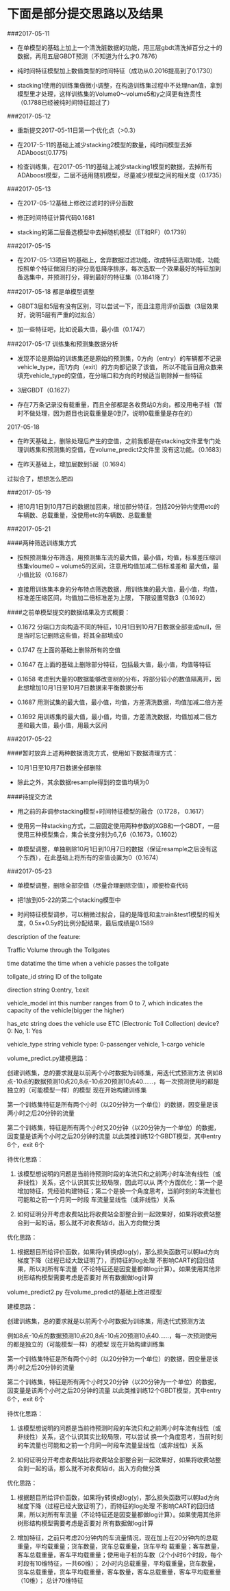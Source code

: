 
# 下面是部分提交思路以及结果

###2017-05-11

- 在单模型的基础上加上一个清洗脏数据的功能，用三层gbdt清洗掉百分之十的数据，再用五层GBDT预测（不知道为什么才0.7876）

- 纯时间特征模型加上数值类型的时间特征（成功从0.2016提高到了0.1730）

- stacking1使用的训练集做微小调整，在构造训练集过程中不处理nan值，拿到模型里才处理，这样训练集的Volume0～volume5和y之间更有连贯性（0.1788已经被纯时间特征超过了）


###2017-05-12

- 重新提交2017-05-11日第一个优化点（>0.3）

- 在2017-5-11的基础上减少stacking2模型的数量，纯时间模型去掉ADAboost(0.1775)

- 检查训练集，在2017-05-11的基础上减少stacking1模型的数据，去掉所有ADAboost模型，二层不适用随机模型，尽量减少模型之间的相关度（0.1735）

###2017-05-13

- 在2017-05-12基础上修改过滤时的评分函数

- 修正时间特征计算代码0.1681

- stacking的第二层备选模型中去掉随机模型（ET和RF）(0.1739)

###2017-05-15

- 在2017-05-13项目1的基础上，舍弃数据过滤功能，改成特征选取功能，功能按照单个特征做回归的评分高低降序排序，每次选取一个效果最好的特征加到备选集中，并预测打分，得到最好的特征集（0.1841降了）

###2017-05-18 都是单模型调整

- GBDT3层和5层有没有区别，可以尝试一下，而且注意用评价函数（3层效果好，说明5层有严重的过拟合）

- 加一些特征吧，比如说最大值，最小值（0.1747）

###2017-05-17 训练集和预测集数据分析

- 发现不论是原始的训练集还是原始的预测集，0方向（entry）的车辆都不记录vehicle_type，而1方向（exit）的方向都记录了该值，
所以不能盲目用众数来填充vehicle_type的空值，在分端口和方向的时候适当剔除掉一些特征

- 3层GBDT（0.1627）

- 存在7万条记录没有载重量，而且全部都是各收费站0方向，都没用电子桩（暂时不做处理，因为题目也说载重量是0到7，说明0载重量是存在的）

2017-05-18

- 在昨天基础上，删除处理后产生的空值，之前我都是在stacking文件里专门处理训练集和预测集的空值，在volume_predict2文件里
没有这功能。（0.1683）

- 在昨天基础上，增加层数到5层（0.1694）

过拟合了，想想怎么肥四

###2017-05-19

- 把10月1日到10月7日的数据加回来，增加部分特征，包括20分钟内使用etc的车辆数、总载重量，没使用etc的车辆数、总载重量

###2017-05-21

####两种筛选训练集方式

- 按照预测集分布筛选，用预测集车流的最大值，最小值，均值，标准差压缩训练集vloume0 ~ volume5的区间，注意用均值加减二倍标准差和
   最大值，最小值比较（0.1687）

- 直接用训练集本身的分布特点筛选数据，用训练集的最大值，最小值，均值，标准差压缩区间，均值加二倍标准差为上限，
   下限设置常数3（0.1692）

####之前单模型提交的数据结果及方式概要：

- 0.1672 分端口方向构造不同的特征，10月1日到10月7日数据全部变成null，但是当时忘记删除这些值，将其全部填成0

- 0.1747 在上面的基础上删除所有的空值

- 0.1647 在上面的基础上删除部分特征，包括最大值，最小值，均值等特征

- 0.1658 考虑到大量的0数据能够改变树的分布，将部分较小的数值隔离开，因此想增加10月1日至10月7日数据来平衡数据分布

- 0.1687 用测试集的最大值，最小值，均值，方差清洗数据，均值加减二倍方差

- 0.1692 用训练集的最大值，最小值，均值，方差清洗数据，均值加减二倍方差和最大值，最小值，用最大区间


###2017-05-22

####暂时放弃上述两种数据清洗方式，使用如下数据清理方式：

- 10月1日至10月7日数据全部删除

- 除此之外，其余数据resample得到的空值均填为0

####待提交方法

- 用之前的非调参stacking模型+时间特征模型的融合（0.1728， 0.1617）

- 使用另一种stacking方式，二层固定使用两种参数的XGB和一个GBDT，一层使用三种模型集合，集合长度分别为6,7,6（0.1673，0.1602）

- 单模型调整，单独剔除10月1日到10月7日的数据（保证resample之后没有这个东西），在此基础上将所有的空值设置为0（0.1674）

###2017-05-23

- 单模型调整，删除全部空值（尽量合理删除空值），顺便检查代码

- 把1放到05-22的第二个stacking模型中

- 时间特征模型调参，可以稍微过拟合，目的是降低和主train&test1模型的相关度，0.5x+0.5y的比例分配结果，最后成绩是0.1589

description of the feature:

Traffic Volume through the Tollgates

time           datatime        the time when a vehicle passes the tollgate

tollgate_id    string          ID of the tollgate

direction      string           0:entry, 1:exit

vehicle_model  int             this number ranges from 0 to 7, which indicates the capacity of the vehicle(bigger the higher)

has_etc        string          does the vehicle use ETC (Electronic Toll Collection) device? 0: No, 1: Yes

vehicle_type   string          vehicle type: 0-passenger vehicle, 1-cargo vehicle

volume_predict.py建模思路：

创建训练集，总的要求就是以前两个小时数据为训练集，用迭代式预测方法
例如8点-10点的数据预测10点20,8点-10点20预测10点40……，每一次预测使用的都是独立的（可能模型一样）的模型
现在开始构建训练集

第一个训练集特征是所有两个小时（以20分钟为一个单位）的数据，因变量是该两小时之后20分钟的流量

第二个训练集，特征是所有两个小时又20分钟（以20分钟为一个单位）的数据，因变量是该两个小时之后20分钟的流量
以此类推训练12个GBDT模型，其中entry 6个，exit 6个

待优化思路：
1. 该模型想说明的问题是当前待预测时段的车流只和之前两小时车流有线性（或非线性）关系，这个认识其实比较局限，因此可以从
   两个方面优化：第一个是增加特征，凭经验构建特征；第二个是换一个角度思考，当前时刻的车流量也可能和之前一个月同一时段
   车流量呈线性（或非线性）关系

2. 如何证明分开考虑收费站比将收费站全部整合到一起效果好，如果将收费站整合到一起的话，那么就不对收费站id，出入方向做分类

优化思路：
1. 根据题目所给评价函数，如果将y转换成log(y)，那么损失函数可以朝lad方向梯度下降（过程已经大致证明了），而特征的log处理
   不影响CART的回归结果，所以对所有车流量（不论特征还是因变量都做log计算）。如果使用其他非树形结构模型需要考虑是否要对
   所有数据做log计算
   
volume_predict2.py
在volume_predict的基础上改进模型

建模思路：

创建训练集，总的要求就是以前两个小时数据为训练集，用迭代式预测方法

例如8点-10点的数据预测10点20,8点-10点20预测10点40……，每一次预测使用的都是独立的（可能模型一样）的模型
现在开始构建训练集

第一个训练集特征是所有两个小时（以20分钟为一个单位）的数据，因变量是该两小时之后20分钟的流量

第二个训练集，特征是所有两个小时又20分钟（以20分钟为一个单位）的数据，因变量是该两个小时之后20分钟的流量
以此类推训练12个GBDT模型，其中entry 6个，exit 6个

待优化思路：
1. 该模型想说明的问题是当前待预测时段的车流只和之前两小时车流有线性（或非线性）关系，这个认识其实比较局限，可以尝试
   换一个角度思考，当前时刻的车流量也可能和之前一个月同一时段车流量呈线性（或非线性）关系

2. 如何证明分开考虑收费站比将收费站全部整合到一起效果好，如果将收费站整合到一起的话，那么就不对收费站id，出入方向做分类

优化思路：
1. 根据题目所给评价函数，如果将y转换成log(y)，那么损失函数可以朝lad方向梯度下降（过程已经大致证明了），而特征的log处理
   不影响CART的回归结果，所以对所有车流量（不论特征还是因变量都做log计算）。如果使用其他非树形结构模型需要考虑是否要对
   所有数据做log计算

2. 增加特征，之前只考虑20分钟内的车流量情况，现在加上在20分钟内的总载重量，平均载重量；货车数量，货车总载重量，货车平均
   载重量；客车数量，客车总载重量，客车平均载重量；使用电子桩的车数（2个小时6个时段，每个时段有10维特征，一共60维）；
   2小时内总载重量，平均载重量，货车数量，货车总载重量，货车平均载重量，客车数量，客车总载重量，客车平均载重量（10维）；
   总计70维特征
